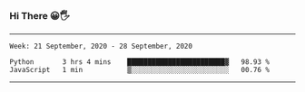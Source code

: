 ### Hi There 😀🖐
---
<!--START_SECTION:waka-->
```text
Week: 21 September, 2020 - 28 September, 2020

Python       3 hrs 4 mins    ████████████████████████▓   98.93 % 
JavaScript   1 min           ▒░░░░░░░░░░░░░░░░░░░░░░░░   00.76 % 
```
<!--END_SECTION:waka-->

---
